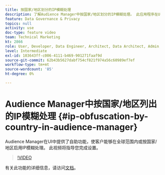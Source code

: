 ```yaml
---
title: 按国家/地区划分的IP模糊处理
description: 了解Audience Manager中按国家/地区划分的IP模糊处理。 此应用程序在UI中提供了自助功能，使客户能够在全球范围或按国家/地区启用IP模糊处理。 此视频将指导您完成设置。
feature: Data Governance & Privacy
topics: null
activity: use
doc-type: feature video
team: Technical Marketing
kt: 2866
role: User, Developer, Data Engineer, Architect, Data Architect, Admin, Leader
level: Intermediate
exl-id: 103643ff-c006-4111-b469-901271faaf9d
source-git-commit: 62b43b5627dabf754cf821f974a56c60989ef7ef
workflow-type: tm+mt
source-wordcount: '85'
ht-degree: 0%

---
```


# Audience Manager中按国家/地区列出的IP模糊处理 {#ip-obfuscation-by-country-in-audience-manager}

Audience Manager在UI中提供了自助功能，使客户能够在全球范围内或按国家/地区启用IP模糊处理。 此视频将指导您完成设置。

>[!VIDEO](https://video.tv.adobe.com/v/34967/?quality=9&captions=chi_hans)

有关此功能的详细信息，请访问[文档](https://experiencecloud.adobe.com/resources/help/zh_CN/aam/ip-obfuscation.html)。
